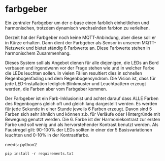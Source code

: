 # farbgeber

Ein zentraler Farbgeber um der c-base einen farblich einheitlichen und harmonischen, trotzdem dynamisch wechselnden farbton zu verleihen.

Derzeit hat der Farbgeber noch keine MQTT-Anbindung, aber diese soll er in Kürze erhalten. Dann dient der Farbgeber als Sensor in unserem MQTT-Netzwerk und bietet ständig 6 Farbwerte an. Diese Farbwerte stehen in harmonischem Zusammenhang.

Dieses System soll als Angebot dienen für alle diejenigen, die LEDs an Bord verbauen und irgendwann vor der Frage stehen wie und in welcher Farbe die LEDs leuchten sollen. In vielen Fällen resultiert dies in schnellen Regenbogenfading und dem Regenbogensyndrom. Die Vision ist, dass für jede LED-Installation lediglich Blinkmuster und Leuchtpattern erzeugt werden, die Farben aber vom Farbgeber kommen.

Der Farbgeber ist ein Farb-Inklusionist und achtet darauf dass ALLE Farben des Regenbogens gleich oft und gleich lang dargestellt werden. Es werden für jede Sekunde in einer Stunde jeweils 6 Farben erzeugt. Davon sind 5 Farben sich sehr ähnlich und können z.b. für Verläufe oder Hintergründe mit Bewegung genutzt werden. Die 6. Farbe ist der Harmoniekontrast zur ersten Farbe und soll wenig und als hervorstehender Kontrast benutzt werden. Als Faustregel gilt: 90-100% der LEDs sollten in einer der 5 Basisvariationen leuchten und 0-10% in der Kontrastfarbe.


needs: python2

```pip install -r requirements.txt```
